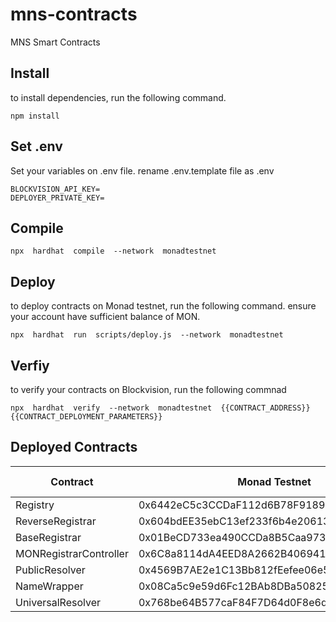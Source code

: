 
# mns-contracts
MNS Smart Contracts

## Install
to install dependencies, run the following command.

```shell
npm install
``` 

## Set .env
Set your variables on .env file. rename .env.template file as .env

```shell
BLOCKVISION_API_KEY=
DEPLOYER_PRIVATE_KEY=
```

## Compile
```shell
npx  hardhat  compile  --network  monadtestnet
```

## Deploy
to deploy contracts on Monad testnet, run the following command. ensure your account have sufficient balance of MON.
```shell
npx  hardhat  run  scripts/deploy.js  --network  monadtestnet
```

## Verfiy
to verify your contracts on Blockvision, run the following commnad

```shell
npx  hardhat  verify  --network  monadtestnet  {{CONTRACT_ADDRESS}}  {{CONTRACT_DEPLOYMENT_PARAMETERS}}
```

## Deployed Contracts
|Contract| Monad Testnet | Monad Mainnet |
|--|--|--|
| Registry | 0x6442eC5c3CCDaF112d6B78F9189cD111d516fE1E | |
| ReverseRegistrar | 0x604bdEE35ebC13ef233f6b4e20613061fDf5C7E5 | |
| BaseRegistrar | 0x01BeCD733ea490CCDa8B5Caa97381E67BFA5249D | |
| MONRegistrarController | 0x6C8a8114dA4EED8A2662B4069418e574411A5540 | |
| PublicResolver | 0x4569B7AE2e1C13Bb812fEefee06e56a12E67471F | |
| NameWrapper | 0x08Ca5c9e59d6Fc12BAb8DBa50825DaE57BBa9932 | |
| UniversalResolver | 0x768be64B577caF84F7D64d0F8e6dc35Dc4737A65 | |

